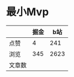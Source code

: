 # 最小Mvp

|        | 掘金 | b站  |
| ------ | ---- | ---- |
| 点赞   | 4    |  241   |
| 浏览   | 345    |  2623    |
| 文章数 |     |     |

